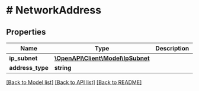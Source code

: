 # # NetworkAddress

## Properties

Name | Type | Description | Notes
------------ | ------------- | ------------- | -------------
**ip_subnet** | [**\OpenAPI\Client\Model\IpSubnet**](IpSubnet.md) |  | [optional]
**address_type** | **string** |  | [optional]

[[Back to Model list]](../../README.md#models) [[Back to API list]](../../README.md#endpoints) [[Back to README]](../../README.md)
